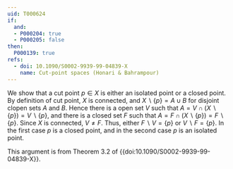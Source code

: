 ```yaml
---
uid: T000624
if:
  and:
  - P000204: true
  - P000205: false
then:
  P000139: true
refs:
  - doi: 10.1090/S0002-9939-99-04839-X
    name: Cut-point spaces (Honari & Bahrampour)
---
```


We show that a cut point $p \in X$ is either an isolated point or a closed point. By definition of cut point, $X$ is connected, and $X \backslash \{p\} = A \cup B$ for disjoint clopen sets $A$ and $B$. Hence there is a open set $V$ such that $A = V \cap (X \backslash \{p\}) = V \backslash \{p\}$, and there is a closed set $F$ such that $A = F \cap (X \backslash \{p\}) = F \backslash \{p\}$. Since $X$ is connected, $V \neq F$. Thus, either $F \backslash V = \{p\}$ or $V \backslash F = \{p\}$. In the first case $p$ is a closed point, and in the second case $p$ is an isolated point.

This argument is from Theorem 3.2 of {{doi:10.1090/S0002-9939-99-04839-X}}. 
